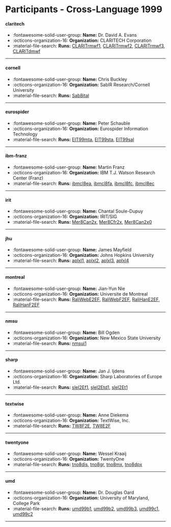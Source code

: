 # Participants - Cross-Language 1999 

#### claritech 
 - :fontawesome-solid-user-group: **Name:** Dr. David A. Evans 
 - :octicons-organization-16: **Organization:** CLARITECH Corporation 
 - :material-file-search: **Runs:** [CLARITrmwf1](./runs.md#claritrmwf1), [CLARITrmwf2](./runs.md#claritrmwf2), [CLARITrmwf3](./runs.md#claritrmwf3), [CLARITdmwf](./runs.md#claritdmwf) 

---
#### cornell 
 - :fontawesome-solid-user-group: **Name:** Chris Buckley 
 - :octicons-organization-16: **Organization:** SabIR Research/Cornell University 
 - :material-file-search: **Runs:** [Sab8ital](./runs.md#sab8ital) 

---
#### eurospider 
 - :fontawesome-solid-user-group: **Name:** Peter Schauble 
 - :octicons-organization-16: **Organization:** Eurospider Information Technology 
 - :material-file-search: **Runs:** [EIT99mta](./runs.md#eit99mta), [EIT99sta](./runs.md#eit99sta), [EIT99sal](./runs.md#eit99sal) 

---
#### ibm-franz 
 - :fontawesome-solid-user-group: **Name:** Martin Franz 
 - :octicons-organization-16: **Organization:** IBM T.J. Watson Research Center (Franz) 
 - :material-file-search: **Runs:** [ibmcl8ea](./runs.md#ibmcl8ea), [ibmcl8fa](./runs.md#ibmcl8fa), [ibmcl8fc](./runs.md#ibmcl8fc), [ibmcl8ec](./runs.md#ibmcl8ec) 

---
#### irit 
 - :fontawesome-solid-user-group: **Name:** Chantal Soule-Dupuy 
 - :octicons-organization-16: **Organization:** IRIT/SIG 
 - :material-file-search: **Runs:** [Mer8Can2x](./runs.md#mer8can2x), [Mer8Cfr2x](./runs.md#mer8cfr2x), [Mer8Can2x0](./runs.md#mer8can2x0) 

---
#### jhu 
 - :fontawesome-solid-user-group: **Name:** James Mayfield 
 - :octicons-organization-16: **Organization:** Johns Hopkins University 
 - :material-file-search: **Runs:** [aplxl1](./runs.md#aplxl1), [aplxl2](./runs.md#aplxl2), [aplxl3](./runs.md#aplxl3), [aplxl4](./runs.md#aplxl4) 

---
#### montreal 
 - :fontawesome-solid-user-group: **Name:** Jian-Yun Nie 
 - :octicons-organization-16: **Organization:** Universite de Montreal 
 - :material-file-search: **Runs:** [RaliWebE2EF](./runs.md#raliwebe2ef), [RaliWebF2EF](./runs.md#raliwebf2ef), [RaliHanE2EF](./runs.md#ralihane2ef), [RaliHanF2EF](./runs.md#ralihanf2ef) 

---
#### nmsu 
 - :fontawesome-solid-user-group: **Name:** Bill Ogden 
 - :octicons-organization-16: **Organization:** New Mexico State University 
 - :material-file-search: **Runs:** [nmsui1](./runs.md#nmsui1) 

---
#### sharp 
 - :fontawesome-solid-user-group: **Name:** Jan J. Ijdens 
 - :octicons-organization-16: **Organization:** Sharp Laboratories of Europe Ltd. 
 - :material-file-search: **Runs:** [sleI2Ef1](./runs.md#slei2ef1), [sleI2Etd1](./runs.md#slei2etd1), [sleI2Et1](./runs.md#slei2et1) 

---
#### textwise 
 - :fontawesome-solid-user-group: **Name:** Anne Diekema 
 - :octicons-organization-16: **Organization:** TextWise, Inc. 
 - :material-file-search: **Runs:** [TW8F2E](./runs.md#tw8f2e), [TW8E2F](./runs.md#tw8e2f) 

---
#### twentyone 
 - :fontawesome-solid-user-group: **Name:** Wessel Kraaij 
 - :octicons-organization-16: **Organization:** TwentyOne 
 - :material-file-search: **Runs:** [tno8dis](./runs.md#tno8dis), [tno8gr](./runs.md#tno8gr), [tno8mx](./runs.md#tno8mx), [tno8dpx](./runs.md#tno8dpx) 

---
#### umd 
 - :fontawesome-solid-user-group: **Name:** Dr. Douglas Oard 
 - :octicons-organization-16: **Organization:** University of Maryland, College Park 
 - :material-file-search: **Runs:** [umd99b1](./runs.md#umd99b1), [umd99b2](./runs.md#umd99b2), [umd99b3](./runs.md#umd99b3), [umd99c1](./runs.md#umd99c1), [umd99c2](./runs.md#umd99c2) 

---

